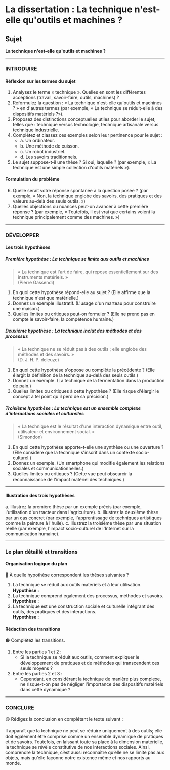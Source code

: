 # La dissertation : La technique n'est-elle qu'outils et machines ?

## Sujet
**La technique n'est-elle qu'outils et machines ?**

---

### INTRODUIRE

#### Réflexion sur les termes du sujet

1. Analysez le terme « technique ». Quelles en sont les différentes acceptions (travail, savoir-faire, outils, machines) ?
2. Reformulez la question : « La technique n'est-elle qu'outils et machines ? » en d'autres termes (par exemple, « La technique se réduit-elle à des dispositifs matériels ?»).
3. Proposez des distinctions conceptuelles utiles pour aborder le sujet, telles que : technique versus technologie, technique artisanale versus technique industrielle.
4. Complétez et classez ces exemples selon leur pertinence pour le sujet :
   - a. Un ordinateur.
   - b. Une méthode de cuisson.
   - c. Un robot industriel.
   - d. Les savoirs traditionnels.
5. Le sujet suppose-t-il une thèse ? Si oui, laquelle ? (par exemple, « La technique est une simple collection d'outils matériels »).

#### Formulation du problème

6. Quelle serait votre réponse spontanée à la question posée ? (par exemple, « Non, la technique englobe des savoirs, des pratiques et des valeurs au-delà des seuls outils. »)
7. Quelles objections ou nuances peut-on avancer à cette première réponse ? (par exemple, « Toutefois, il est vrai que certains voient la technique principalement comme des machines. »)

---

### DÉVELOPPER

#### Les trois hypothèses

##### Première hypothèse : La technique se limite aux outils et machines

> « La technique est l'art de faire, qui repose essentiellement sur des instruments matériels. »  
> (Pierre Gassendi)

1. En quoi cette hypothèse répond-elle au sujet ? (Elle affirme que la technique n'est que matérielle.)
2. Donnez un exemple illustratif. (L'usage d'un marteau pour construire une maison.)
3. Quelles limites ou critiques peut-on formuler ? (Elle ne prend pas en compte le savoir-faire, la compétence humaine.)

##### Deuxième hypothèse : La technique inclut des méthodes et des processus

> « La technique ne se réduit pas à des outils ; elle englobe des méthodes et des savoirs. »  
> (D. J. H. P. deleuze)

1. En quoi cette hypothèse s'oppose ou complète la précédente ? (Elle élargit la définition de la technique au-delà des seuls outils.)
2. Donnez un exemple. (La technique de la fermentation dans la production de pain.)
3. Quelles limites ou critiques à cette hypothèse ? (Elle risque d'élargir le concept à tel point qu'il perd de sa précision.)

##### Troisième hypothèse : La technique est un ensemble complexe d'interactions sociales et culturelles

> « La technique est le résultat d'une interaction dynamique entre outil, utilisateur et environnement social. »  
> (Simondon)

1. En quoi cette hypothèse apporte-t-elle une synthèse ou une ouverture ? (Elle considère que la technique s'inscrit dans un contexte socio-culturel.)
2. Donnez un exemple. (Un smartphone qui modifie également les relations sociales et communicationnelles.)
3. Quelles limites ou critiques ? (Cette vue peut obscurcir la reconnaissance de l'impact matériel des techniques.)

---

#### Illustration des trois hypothèses

a. Illustrez la première thèse par un exemple précis (par exemple, l'utilisation d'un tracteur dans l'agriculture).
b. Illustrez la deuxième thèse par un cas concret (par exemple, l'apprentissage de techniques artistiques comme la peinture à l'huile).
c. Illustrez la troisième thèse par une situation réelle (par exemple, l'impact socio-culturel de l'Internet sur la communication humaine).

---

### Le plan détaillé et transitions

#### Organisation logique du plan

🔴 À quelle hypothèse correspondent les thèses suivantes ?

1. La technique se réduit aux outils matériels et à leur utilisation.  
   **Hypothèse :**
2. La technique comprend également des processus, méthodes et savoirs.  
   **Hypothèse :**
3. La technique est une construction sociale et culturelle intégrant des outils, des pratiques et des interactions.  
   **Hypothèse :**

#### Rédaction des transitions

🟠 Complétez les transitions.

1. Entre les parties 1 et 2 :  
   - Si la technique se réduit aux outils, comment expliquer le développement de pratiques et de méthodes qui transcendent ces seuls moyens ?
2. Entre les parties 2 et 3 :  
   - Cependant, en considérant la technique de manière plus complexe, ne risque-t-on pas de négliger l'importance des dispositifs matériels dans cette dynamique ?

---

### CONCLURE

🟡 Rédigez la conclusion en complétant le texte suivant :

Il apparaît que la technique ne peut se réduire uniquement à des outils; elle doit également être comprise comme un ensemble dynamique de pratiques et de savoirs. Toutefois, en laissant toute sa place à la dimension matérielle, la technique se révèle constitutive de nos interactions sociales. Ainsi, comprendre la technique, c’est aussi reconnaître qu’elle ne se limite pas aux objets, mais qu’elle façonne notre existence même et nos rapports au monde.